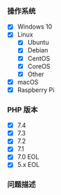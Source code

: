 <!--请遵守该模板，不符合规范的问题直接关闭，不予解答-->

### 操作系统

<!-- 将你的操作系统保留，其他的删除 -->

* [x] Windows 10
* [x] Linux
  * [x] Ubuntu
  * [x] Debian
  * [x] CentOS
  * [x] CoreOS
  * [x] Other <!--将 Other 替换为你操作系统名称-->
* [x] macOS
* [x] Raspberry Pi

### PHP 版本

<!--选择一项之后，删除其他选项-->

* [x] 7.4
* [x] 7.3
* [x] 7.2
* [x] 7.1
* [x] 7.0 EOL
* [x] 5.x EOL

### 问题描述

<!--贴出终端执行内容-->





<!--提交问题之前务必点击预览（Preview）标签-->
